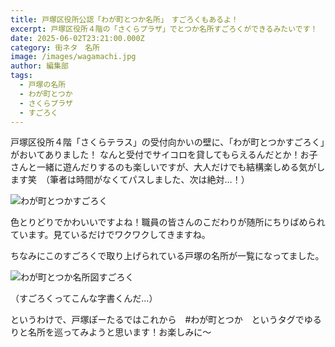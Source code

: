 ```yaml
---
title: 戸塚区役所公認「わが町とつか名所」　すごろくもあるよ！
excerpt: 戸塚区役所４階の「さくらプラザ」でとつか名所すごろくができるみたいです！
date: 2025-06-02T23:21:00.000Z
category: 街ネタ　名所
image: /images/wagamachi.jpg
author: 編集部
tags:
  - 戸塚の名所
  - わが町とつか
  - さくらプラザ
  - すごろく
---
```

戸塚区役所４階「さくらテラス」の受付向かいの壁に、「わが町とつかすごろく」がおいてありました！
なんと受付でサイコロを貸してもらえるんだとか！お子さんと一緒に遊んだりするのも楽しいですが、大人だけでも結構楽しめる気がします笑　（筆者は時間がなくてパスしました、次は絶対…！）

![わが町とつかすごろく](/images/wagamachi.jpg)

色とりどりでかわいいですよね！職員の皆さんのこだわりが随所にちりばめられています。見ているだけでワクワクしてきますね。





ちなみにこのすごろくで取り上げられている戸塚の名所が一覧になってました。

![わが町とつか名所図すごろく](/images/tourguide.jpg)

（すごろくってこんな字書くんだ…）



というわけで、戸塚ぽーたるではこれから　#わが町とつか　というタグでゆるりと名所を巡ってみようと思います！お楽しみに～
